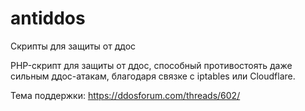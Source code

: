 # antiddos
Скрипты для защиты от ддос

PHP-скрипт для защиты от ддос, способный противостоять даже сильным ддос-атакам, благодаря связке с iptables или Cloudflare.

Тема поддержки: https://ddosforum.com/threads/602/
